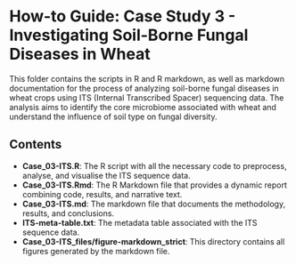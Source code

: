 # How-to Guide: Case Study 3 - Investigating Soil-Borne Fungal Diseases in Wheat
This folder contains the scripts in R and R markdown, as well as markdown documentation for the process of analyzing soil-borne fungal diseases in wheat crops using ITS (Internal Transcribed Spacer) sequencing data. The analysis aims to identify the core microbiome associated with wheat and understand the influence of soil type on fungal diversity.

## Contents
- **Case_03-ITS.R**: The R script with all the necessary code to preprocess, analyse, and visualise the ITS sequence data.
- **Case_03-ITS.Rmd**: The R Markdown file that provides a dynamic report combining code, results, and narrative text.
- **Case_03-ITS.md**: The markdown file that documents the methodology, results, and conclusions.
- **ITS-meta-table.txt**: The metadata table associated with the ITS sequence data.
- **Case_03-ITS_files/figure-markdown_strict**: This directory contains all figures generated by the markdown file.
